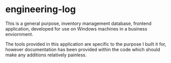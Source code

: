 # engineering-log
This is a general purpose, inventory management database, frontend application, developed for use on Windows machines in a business enviornment.

The tools provided in this application are specific to the purpose I built it for, however documentation has been provided within the code which should make any additions relatively painless.


